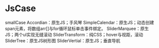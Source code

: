 ﻿# JsCase
smallCase
Accordian：原生JS；手风琴
SimpleCalendar：原生JS；动态创建span元素，将数组arr[]与for循环鼠标单击事件绑定。
SliderMarquee：原生JS；两个ul实现无缝滚动
SliderTransform：纯CSS；hover与视距，滚动
SliderTree：原生JS树形图
SliderVertial：原生JS；垂直导航